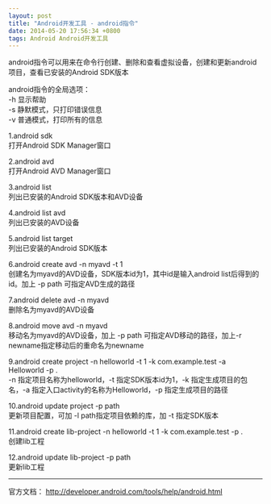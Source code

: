 ```yaml
---
layout: post
title: "Android开发工具 - android指令"
date: 2014-05-20 17:56:34 +0800
tags: Android Android开发工具
---
```


android指令可以用来在命令行创建、删除和查看虚拟设备，创建和更新android项目，查看已安装的Android SDK版本

android指令的全局选项：  
-h 显示帮助  
-s 静默模式，只打印错误信息  
-v 普通模式，打印所有的信息  

1.android sdk  
打开Android SDK Manager窗口  

2.android avd  
打开Android AVD Manager窗口  

3.android list   
列出已安装的Android SDK版本和AVD设备  

4.android list avd   
列出已安装的AVD设备  

5.android list target   
列出已安装的Android SDK版本  

6.android create avd -n myavd -t 1   
创建名为myavd的AVD设备，SDK版本id为1，其中id是输入android list后得到的id。加上 -p path 可指定AVD生成的路径  

7.android delete avd -n myavd   
删除名为myavd的AVD设备  

8.android move avd -n myavd   
移动名为myavd的AVD设备，加上 -p path 可指定AVD移动的路径，加上-r newname指定移动后的重命名为newname  

9.android create project -n helloworld -t 1 -k com.example.test -a Helloworld -p .  
-n 指定项目名称为helloworld，-t 指定SDK版本id为1，-k 指定生成项目的包名，-a 指定入口activity的名称为Helloworld，-p 指定生成项目的路径  

10.android update project -p path  
更新项目配置，可加 -l path指定项目依赖的库，加 -t 指定SDK版本  

11.android create lib-project -n helloworld -t 1 -k com.example.test -p .  
创建lib工程  

12.android update lib-project -p path  
更新lib工程
***
官方文档：
<http://developer.android.com/tools/help/android.html>